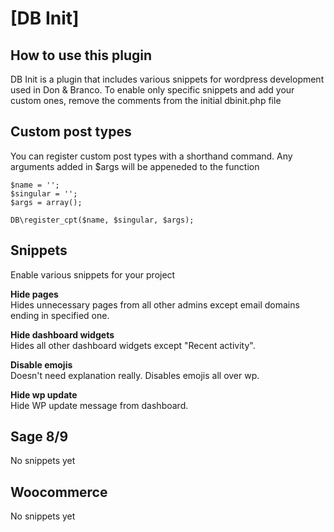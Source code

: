 # [DB Init]

## How to use this plugin

DB Init is a plugin that includes various snippets for wordpress development used in Don & Branco.
To enable only specific snippets and add your custom ones, remove the comments from the initial dbinit.php file

## Custom post types

You can register custom post types with a shorthand command.
Any arguments added in \$args will be appeneded to the function

```
$name = '';
$singular = '';
$args = array();

DB\register_cpt($name, $singular, $args);
```

## Snippets

Enable various snippets for your project

**Hide pages** </br>
Hides unnecessary pages from all other admins except email domains ending in specified one.

**Hide dashboard widgets** </br>
Hides all other dashboard widgets except "Recent activity".

**Disable emojis** </br>
Doesn't need explanation really. Disables emojis all over wp.

**Hide wp update** </br>
Hide WP update message from dashboard.

## Sage 8/9

No snippets yet

## Woocommerce

No snippets yet
